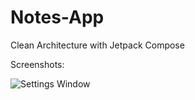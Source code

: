# Notes-App
Clean Architecture with Jetpack Compose


Screenshots:

![Settings Window](https://raw.github.com/bogibekdev/Notes-App/master/Screenshot_2022-08-10-10-31-29-414_dev.bogibek.eslatmalar.jpg?raw=true "Optional Title")

